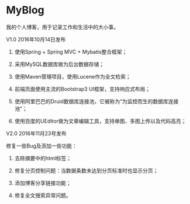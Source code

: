 # MyBlog
我的个人博客，用于记录工作和生活中的大小事。

V1.0 2016年10月14日发布

1. 使用Spring + Spring MVC + Mybatis整合框架；

2. 采用MySQL数据库做为后台数据存储；

3. 使用Maven管理项目，使用Lucene作为全文检索；

4. 前端页面使用主流的Bootstrap3 UI框架，支持响应式布局；

5. 使用阿里巴巴的Druid数据库连接池，它被称为“为监控而生的数据库连接池”；

6. 使用百度的UEditor做为文章编辑工具，支持单图、多图上传以及代码高亮；

V2.0 2016年11月23号发布

修复一些Bug及添加一些功能：

1. 去除摘要中的html标签；

2. 修复分页控制问题：当数据条数未达到分页标准时也显示分页；

3. 添加博客分享链接功能；

4. 修复全文搜索异常问题。

